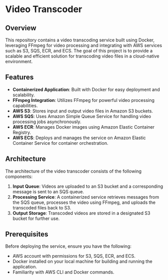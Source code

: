 # Video Transcoder

## Overview

This repository contains a video transcoding service built using Docker, leveraging FFmpeg for video processing and integrating with AWS services such as S3, SQS, ECR, and ECS. The goal of this project is to provide a scalable and efficient solution for transcoding video files in a cloud-native environment.

## Features

- **Containerized Application**: Built with Docker for easy deployment and scalability.
- **FFmpeg Integration**: Utilizes FFmpeg for powerful video processing capabilities.
- **AWS S3**: Stores input and output video files in Amazon S3 buckets.
- **AWS SQS**: Uses Amazon Simple Queue Service for handling video processing jobs asynchronously.
- **AWS ECR**: Manages Docker images using Amazon Elastic Container Registry.
- **AWS ECS**: Deploys and manages the service on Amazon Elastic Container Service for container orchestration.

## Architecture

The architecture of the video transcoder consists of the following components:

1. **Input Queue**: Videos are uploaded to an S3 bucket and a corresponding message is sent to an SQS queue.
2. **Processing Service**: A containerized service retrieves messages from the SQS queue, processes the video using FFmpeg, and uploads the transcoded files back to S3.
3. **Output Storage**: Transcoded videos are stored in a designated S3 bucket for further use.

## Prerequisites

Before deploying the service, ensure you have the following:

- AWS account with permissions for S3, SQS, ECR, and ECS.
- Docker installed on your local machine for building and running the application.
- Familiarity with AWS CLI and Docker commands.
